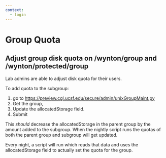 ```yaml
---
context:
  - login
---
```


# Group Quota

## Adjust group disk quota on /wynton/group and /wynton/protected/group

Lab admins are able to adjust disk quota for their users.

To add quota to the subgroup:

1. go to https://preview.cgl.ucsf.edu/secure/admin/unixGroupMaint.py
2. Get the group,
3. Update the allocatedStorage field.
4. Submit

This *should* decrease the allocatedStorage in the parent group by the amount added to the subgroup.  When the nightly script runs the quotas of both the parent group and subgroup will get updated.


Every night, a script will run which reads that data and uses the allocatedStorage field to actually set the quota for the group.

